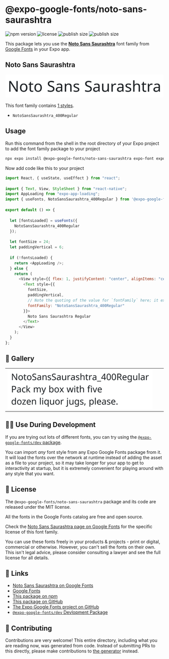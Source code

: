 # @expo-google-fonts/noto-sans-saurashtra

![npm version](https://flat.badgen.net/npm/v/@expo-google-fonts/noto-sans-saurashtra)
![license](https://flat.badgen.net/github/license/expo/google-fonts)
![publish size](https://flat.badgen.net/packagephobia/install/@expo-google-fonts/noto-sans-saurashtra)
![publish size](https://flat.badgen.net/packagephobia/publish/@expo-google-fonts/noto-sans-saurashtra)

This package lets you use the [**Noto Sans Saurashtra**](https://fonts.google.com/specimen/Noto+Sans+Saurashtra) font family from [Google Fonts](https://fonts.google.com/) in your Expo app.

## Noto Sans Saurashtra

![Noto Sans Saurashtra](./font-family.png)

This font family contains [1 styles](#-gallery).

- `NotoSansSaurashtra_400Regular`

## Usage

Run this command from the shell in the root directory of your Expo project to add the font family package to your project

```sh
npx expo install @expo-google-fonts/noto-sans-saurashtra expo-font expo-app-loading
```

Now add code like this to your project

```js
import React, { useState, useEffect } from "react";

import { Text, View, StyleSheet } from "react-native";
import AppLoading from "expo-app-loading";
import { useFonts, NotoSansSaurashtra_400Regular } from '@expo-google-fonts/noto-sans-saurashtra';

export default () => {

  let [fontsLoaded] = useFonts({
    NotoSansSaurashtra_400Regular
  });

  let fontSize = 24;
  let paddingVertical = 6;

  if (!fontsLoaded) {
    return <AppLoading />;
  } else {
    return (
      <View style={{ flex: 1, justifyContent: "center", alignItems: "center" }}>
        <Text style={{
          fontSize,
          paddingVertical,
          // Note the quoting of the value for `fontFamily` here; it expects a string!
          fontFamily: "NotoSansSaurashtra_400Regular"
        }}>
          Noto Sans Saurashtra Regular
        </Text>
      </View>
    );
  }
};
```

## 🔡 Gallery


||||
|-|-|-|
|![NotoSansSaurashtra_400Regular](./NotoSansSaurashtra_400Regular.ttf.png)||||


## 👩‍💻 Use During Development

If you are trying out lots of different fonts, you can try using the [`@expo-google-fonts/dev` package](https://github.com/expo/google-fonts/tree/master/font-packages/dev#readme).

You can import _any_ font style from any Expo Google Fonts package from it. It will load the fonts over the network at runtime instead of adding the asset as a file to your project, so it may take longer for your app to get to interactivity at startup, but it is extremely convenient for playing around with any style that you want.


## 📖 License

The `@expo-google-fonts/noto-sans-saurashtra` package and its code are released under the MIT license.

All the fonts in the Google Fonts catalog are free and open source.

Check the [Noto Sans Saurashtra page on Google Fonts](https://fonts.google.com/specimen/Noto+Sans+Saurashtra) for the specific license of this font family.

You can use these fonts freely in your products & projects - print or digital, commercial or otherwise. However, you can't sell the fonts on their own. This isn't legal advice, please consider consulting a lawyer and see the full license for all details.

## 🔗 Links

- [Noto Sans Saurashtra on Google Fonts](https://fonts.google.com/specimen/Noto+Sans+Saurashtra)
- [Google Fonts](https://fonts.google.com/)
- [This package on npm](https://www.npmjs.com/package/@expo-google-fonts/noto-sans-saurashtra)
- [This package on GitHub](https://github.com/expo/google-fonts/tree/master/font-packages/noto-sans-saurashtra)
- [The Expo Google Fonts project on GitHub](https://github.com/expo/google-fonts)
- [`@expo-google-fonts/dev` Devlopment Package](https://github.com/expo/google-fonts/tree/master/font-packages/dev)

## 🤝 Contributing

Contributions are very welcome! This entire directory, including what you are reading now, was generated from code. Instead of submitting PRs to this directly, please make contributions to [the generator](https://github.com/expo/google-fonts/tree/master/packages/generator) instead.
